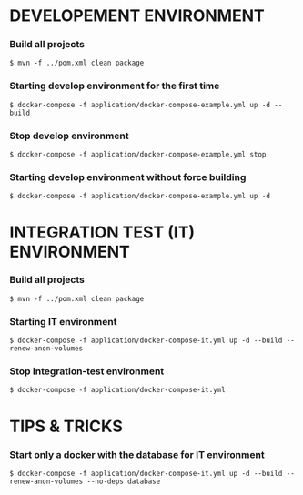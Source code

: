 # DEVELOPEMENT ENVIRONMENT
### Build all projects

	$ mvn -f ../pom.xml clean package


### Starting develop environment for the first time

    $ docker-compose -f application/docker-compose-example.yml up -d --build


### Stop develop environment

    $ docker-compose -f application/docker-compose-example.yml stop


### Starting develop environment without force building

    $ docker-compose -f application/docker-compose-example.yml up -d

	

# INTEGRATION TEST (IT) ENVIRONMENT
### Build all projects

	$ mvn -f ../pom.xml clean package


### Starting IT environment

    $ docker-compose -f application/docker-compose-it.yml up -d --build --renew-anon-volumes


### Stop integration-test environment

    $ docker-compose -f application/docker-compose-it.yml 


# TIPS & TRICKS
### Start only a docker with the database for IT environment

	$ docker-compose -f application/docker-compose-it.yml up -d --build --renew-anon-volumes --no-deps database


